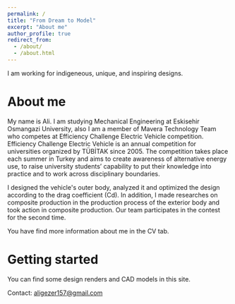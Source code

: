 ```yaml
---
permalink: /
title: "From Dream to Model"
excerpt: "About me"
author_profile: true
redirect_from: 
  - /about/
  - /about.html
---
```


I am working for indigeneous, unique, and inspiring designs.

About me
======
My name is Ali. I am studying Mechanical Engineering at Eskisehir Osmangazi University, also I am a member of Mavera Technology Team who competes at Efficiency Challenge Electric Vehicle competition. Efficiency Challenge Electric Vehicle is an annual competition for universities organized by TÜBİTAK since 2005. The competition takes place each summer in Turkey and aims to create awareness of alternative energy use, to raise university students’ capability to put their knowledge into practice and to work across disciplinary boundaries. 

I designed the vehicle's outer body, analyzed it and optimized the design according to the drag coefficient (Cd). In addition, I made researches on composite production in the production process of the exterior body and took action in composite production. Our team participates in the contest for the second time.

You have find more information about me in the CV tab.

Getting started
======
You can find some design renders and CAD models in this site.

Contact: aligezer157@gmail.com
